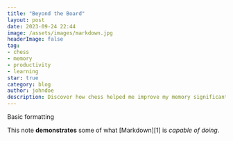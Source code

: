 ```yaml
---
title: "Beyond the Board"
layout: post
date: 2023-09-24 22:44
image: /assets/images/markdown.jpg
headerImage: false
tag:
- chess
- memory
- productivity
- learning
star: true
category: blog
author: johndoe
description: Discover how chess helped me improve my memory significantly after two years of active playing
---
```


Basic formatting

This note **demonstrates** some of what [Markdown][1] is *capable of doing*.

